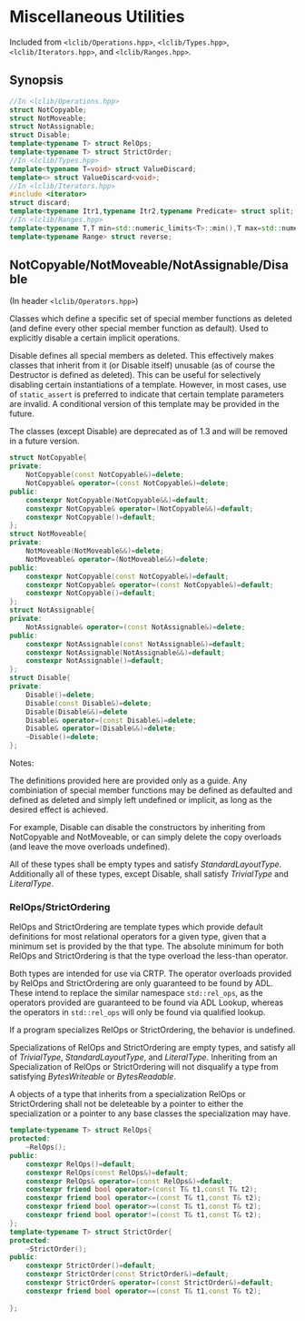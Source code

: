 # Miscellaneous Utilities #

Included from `<lclib/Operations.hpp>`, `<lclib/Types.hpp>`, `<lclib/Iterators.hpp>`, and `<lclib/Ranges.hpp>`. 

## Synopsis ##

```cpp
//In <lclib/Operations.hpp>
struct NotCopyable;
struct NotMoveable;
struct NotAssignable;
struct Disable;
template<typename T> struct RelOps;
template<typename T> struct StrictOrder;
//In <lclib/Types.hpp>
template<typename T=void> struct ValueDiscard;
template<> struct ValueDiscard<void>;
//In <lclib/Iterators.hpp>
#include <iterator>
struct discard;
template<typename Itr1,typename Itr2,typename Predicate> struct split;
//In <lclib/Ranges.hpp>
template<typename T,T min=std::numeric_limits<T>::min(),T max=std::numeric_limits<T>::max()> struct numeric_range;
template<typename Range> struct reverse;
```

## NotCopyable/NotMoveable/NotAssignable/Disable ##

(In header `<lclib/Operators.hpp>`)

Classes which define a specific set of special member functions as deleted (and define every other special member function as default). Used to explicitly disable a certain implicit operations. 

Disable defines all special members as deleted. This effectively makes classes that inherit from it (or Disable itself) unusable (as of course the Destructor is defined as deleted). This can be useful for selectively disabling certain instantiations of a template. However, in most cases, use of `static_assert` is preferred to indicate that certain template parameters are invalid. 
A conditional version of this template may be provided in the future. 

The classes (except Disable) are deprecated as of 1.3 and will be removed in a future version. 


```cpp
struct NotCopyable{
private:
	NotCopyable(const NotCopyable&)=delete;
	NotCopyable& operator=(const NotCopyable&)=delete;
public:
	constexpr NotCopyable(NotCopyable&&)=default;
	constexpr NotCopyable& operator=(NotCopyable&&)=default;
	constexpr NotCopyable()=default;
};
struct NotMoveable{
private:
	NotMoveable(NotMoveable&&)=delete;
	NotMoveable& operator=(NotMoveable&&)=delete;
public:
	constexpr NotCopyable(const NotCopyable&)=default;
	constexpr NotCopyable& operator=(const NotCopyable&)=default;
	constexpr NotCopyable()=default;
};
struct NotAssignable{
private:
	NotAssignable& operator=(const NotAssignable&)=delete;
public:
	constexpr NotAssignable(const NotAssignable&)=default;
	constexpr NotAssignable(NotAssignable&&)=default;
	constexpr NotAssignable()=default;
};
struct Disable{
private:
	Disable()=delete;
	Disable(const Disable&)=delete;
	Disable(Disable&&)=delete
	Disable& operator=(const Disable&)=delete;
	Disable& operator=(Disable&&)=delete;
	~Disable()=delete;
};
```

Notes: 

The definitions provided here are provided only as a guide. Any combiniation of special member functions may be defined as defaulted and defined as deleted and simply left undefined or implicit, as long as the desired effect is achieved. 

For example, Disable can disable the constructors by inheriting from NotCopyable and NotMoveable, or can simply delete the copy overloads (and leave the move overloads undefined). 

All of these types shall be empty types and satisfy *StandardLayoutType*. Additionally all of these types, except Disable, shall satisfy *TrivialType* and *LiteralType*.

### RelOps/StrictOrdering ###

RelOps and StrictOrdering are template types which provide default definitions for most relational operators for a given type, given that a minimum set is provided by the that type. 
The absolute minimum for both RelOps and StrictOrdering is that the type overload the less-than operator. 

Both types are intended for use via CRTP. The operator overloads provided by RelOps and StrictOrdering are only guaranteed to be found by ADL. 
These intend to replace the similar namespace `std::rel_ops`, as the operators provided are guaranteed to be found via ADL Lookup, whereas the operators in `std::rel_ops` will only be found via qualified lookup. 

If a program specializes RelOps or StrictOrdering, the behavior is undefined. 

Specializations of RelOps and StrictOrdering are empty types, and satisfy all of *TrivialType*, *StandardLayoutType*, and *LiteralType*. Inheriting from an Specialization of RelOps or StrictOrdering will not disqualify a type from satisfying *BytesWriteable* or *BytesReadable*. 

A objects of a type that inherits from a specialization RelOps or StrictOrdering shall not be deleteable by a pointer to either the specialization or a pointer to any base classes the specialization may have. 

```cpp
template<typename T> struct RelOps{
protected:
	~RelOps();
public:
	constexpr RelOps()=default;
	constexpr RelOps(const RelOps&)=default;
	constexpr RelOps& operator=(const RelOps&)=default;
	constexpr friend bool operator>(const T& t1,const T& t2);
	constexpr friend bool operator<=(const T& t1,const T& t2);
	constexpr friend bool operator>=(const T& t1,const T& t2);
	constexpr friend bool operator!=(const T& t1,const T& t2);
};
template<typename T> struct StrictOrder{
protected:
	~StrictOrder();
public:
	constexpr StrictOrder()=default;
	constexpr StrictOrder(const StrictOrder&)=default;
	constexpr StrictOrder& operator=(const StrictOrder&)=default;
	constexpr friend bool operator==(const T& t1,const T& t2);
	
};
```


